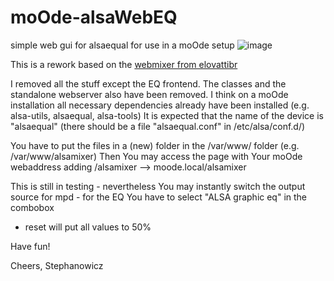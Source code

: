 # moOde-alsaWebEQ
simple web gui for alsaequal for use in a moOde setup
![image](https://user-images.githubusercontent.com/12005507/127748831-28610ea5-8c69-4f6a-8d31-bd87beaebcc6.png)


This is a rework based on the <a href="https://github.com/elovattibr/webmixer" target="_blank">webmixer from elovattibr</a>

I removed all the stuff except the EQ frontend. The classes and the standalone webserver also have been removed.
I think on a moOde installation all necessary dependencies already have been installed (e.g. alsa-utils, alsaequal, alsa-tools)
It is expected that the name of the device is "alsaequal" (there should be a file "alsaequal.conf" in /etc/alsa/conf.d/)

You have to put the files in a (new) folder in the /var/www/ folder (e.g. /var/www/alsamixer) 
Then You may access the page with Your moOde webaddress adding /alsamixer --> moode.local/alsamixer

This is still in testing - 
nevertheless You may instantly switch the output source for mpd - for the EQ You have to select "ALSA graphic eq" in the combobox
- reset will put all values to 50%

Have fun!

Cheers, Stephanowicz
